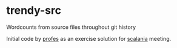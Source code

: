 # trendy-src
Wordcounts from source files throughout git history

Initial code by [profes](https://github.com/profes) as an exercise solution for [scalania](http://www.meetup.com/WarsawScala/) meeting.
